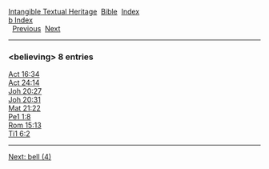 [Intangible Textual Heritage](../../index)  [Bible](../index) 
[Index](index)   
[b Index](_b_)  
  [Previous](c01250)  [Next](c01252) 

------------------------------------------------------------------------

### &lt;believing&gt; 8 entries

[Act 16:34](../kjv/act016.htm#034)  
[Act 24:14](../kjv/act024.htm#014)  
[Joh 20:27](../kjv/joh020.htm#027)  
[Joh 20:31](../kjv/joh020.htm#031)  
[Mat 21:22](../kjv/mat021.htm#022)  
[Pe1 1:8](../kjv/pe1001.htm#008)  
[Rom 15:13](../kjv/rom015.htm#013)  
[Ti1 6:2](../kjv/ti1006.htm#002)  

------------------------------------------------------------------------

[Next: bell (4)](c01252)
